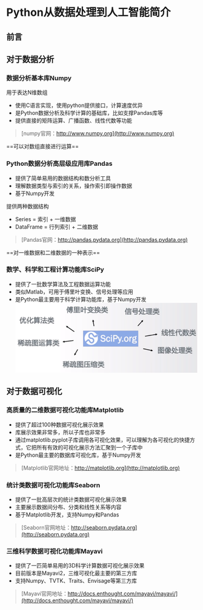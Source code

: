# Python从数据处理到人工智能简介
## 前言

## 对于数据分析
### 数据分析基本库Numpy
用于表达N维数组
* 使用C语言实现，使用python提供接口，计算速度优异
* 是Python数据分析及科学计算的基础库，比如支撑Pandas库等
* 提供直接的矩阵运算、广播函数、线性代数等功能

> [numpy官网：http://www.numpy.org](http://www.numpy.org)

==可以对数组直接进行运算==

### Python数据分析高层级应用库Pandas
* 提供了简单易用的数据结构和数分析工具
* 理解数据类型与索引的关系，操作索引即操作数据
* 基于Numpy开发

提供两种数据结构
* Series = 索引 + 一维数据
* DataFrame = 行列索引 + 二维数据
> [Pandas官网：http://pandas.pydata.org](http://pandas.pydata.org)

==对一维数据和二维数据的一种表示==

### 数学、科学和工程计算功能库SciPy
* 提供了一批数学算法及工程数据运算功能
* 类似Matlab，可用于傅里叶变换、信号处理等应用
* 是Python最主要用于科学计算功能库，基于Numpy开发
![](img/img_20231122.png)

## 对于数据可视化

### 高质量的二维数据可视化功能库Matplotlib
* 提供了超过100种数据可视化展示效果
* 库展示效果非常多，所以子库也非常多
* 通过matplotlib.pyplot子库调用各可视化效果，可以理解为各可视化的快捷方式，它把所有有效的可视化展示方法汇聚到一个子库中
* 是Python最主要的数据库可视化库，基于Numpy开发

> [Matplotlib官网地址：http://matplotlib.org](http://matplotlib.org)

### 统计类数据可视化功能库Seaborn
* 提供了一批高层次的统计类数据可视化展示效果
* 主要展示数据间分布、分类和线性关系等内容
* 基于Matplotlib开发，支持Numpy和Pandas

> [Seaborn官网地址：http://seaborn.pydata.org](http://seaborn.pydata.org)

### 三维科学数据可视化功能库Mayavi
* 提供了一匹简单易用的3D科学计算数据可视化展示效果
* 目前版本是Mayavi2，三维可视化最主要的第三方库
* 支持Numpy、TVTK、Traits、Envisage等第三方库

> [Mayavi官网地址：http://docs.enthought.com/mayavi/mayavi/](http://docs.enthought.com/mayavi/mayavi/)




